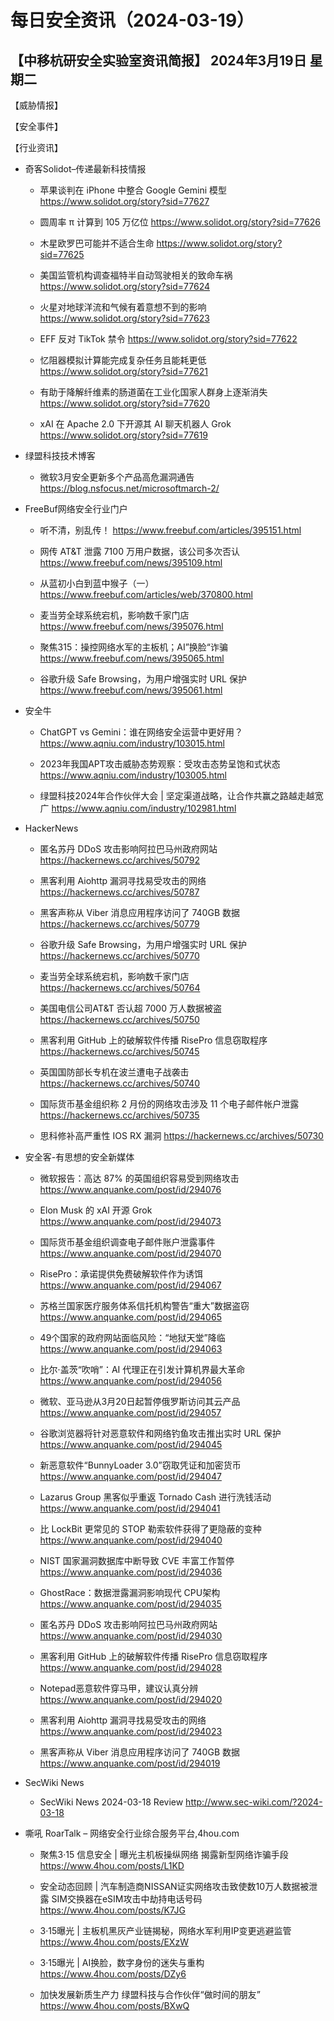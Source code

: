 # 每日安全资讯（2024-03-19）

【中移杭研安全实验室资讯简报】
2024年3月19日 星期二
---------------------------
【威胁情报】

【安全事件】

【行业资讯】

- 奇客Solidot–传递最新科技情报
  - 苹果谈判在 iPhone 中整合 Google Gemini 模型
https://www.solidot.org/story?sid=77627

  - 圆周率 π 计算到 105 万亿位
https://www.solidot.org/story?sid=77626

  - 木星欧罗巴可能并不适合生命
https://www.solidot.org/story?sid=77625

  - 美国监管机构调查福特半自动驾驶相关的致命车祸
https://www.solidot.org/story?sid=77624

  - 火星对地球洋流和气候有着意想不到的影响
https://www.solidot.org/story?sid=77623

  - EFF 反对 TikTok 禁令
https://www.solidot.org/story?sid=77622

  - 忆阻器模拟计算能完成复杂任务且能耗更低
https://www.solidot.org/story?sid=77621

  - 有助于降解纤维素的肠道菌在工业化国家人群身上逐渐消失
https://www.solidot.org/story?sid=77620

  - xAI 在 Apache 2.0 下开源其 AI 聊天机器人 Grok
https://www.solidot.org/story?sid=77619

- 绿盟科技技术博客
  - 微软3月安全更新多个产品高危漏洞通告
https://blog.nsfocus.net/microsoftmarch-2/

- FreeBuf网络安全行业门户
  - 听不清，别乱传！
https://www.freebuf.com/articles/395151.html

  - 网传 AT&T 泄露 7100 万用户数据，该公司多次否认
https://www.freebuf.com/news/395109.html

  - 从蓝初小白到蓝中猴子（一）
https://www.freebuf.com/articles/web/370800.html

  - 麦当劳全球系统宕机，影响数千家门店
https://www.freebuf.com/news/395076.html

  - 聚焦315：操控网络水军的主板机；AI”换脸“诈骗
https://www.freebuf.com/news/395065.html

  - 谷歌升级 Safe Browsing，为用户增强实时 URL 保护
https://www.freebuf.com/news/395061.html

- 安全牛
  - ChatGPT vs Gemini：谁在网络安全运营中更好用？
https://www.aqniu.com/industry/103015.html

  - 2023年我国APT攻击威胁态势观察：受攻击态势呈饱和式状态
https://www.aqniu.com/industry/103005.html

  - 绿盟科技2024年合作伙伴大会 | 坚定渠道战略，让合作共赢之路越走越宽广
https://www.aqniu.com/industry/102981.html

- HackerNews
  - 匿名苏丹 DDoS 攻击影响阿拉巴马州政府网站
https://hackernews.cc/archives/50792

  - 黑客利用 Aiohttp 漏洞寻找易受攻击的网络
https://hackernews.cc/archives/50787

  - 黑客声称从 Viber 消息应用程序访问了 740GB 数据
https://hackernews.cc/archives/50779

  - 谷歌升级 Safe Browsing，为用户增强实时 URL 保护
https://hackernews.cc/archives/50770

  - 麦当劳全球系统宕机，影响数千家门店
https://hackernews.cc/archives/50764

  - 美国电信公司AT&T 否认超 7000 万人数据被盗
https://hackernews.cc/archives/50750

  - 黑客利用 GitHub 上的破解软件传播 RisePro 信息窃取程序
https://hackernews.cc/archives/50745

  - 英国国防部长专机在波兰遭电子战袭击
https://hackernews.cc/archives/50740

  - 国际货币基金组织称 2 月份的网络攻击涉及 11 个电子邮件帐户泄露
https://hackernews.cc/archives/50735

  - 思科修补高严重性 IOS RX 漏洞
https://hackernews.cc/archives/50730

- 安全客-有思想的安全新媒体
  - 微软报告：高达 87% 的英国组织容易受到网络攻击
https://www.anquanke.com/post/id/294076

  - Elon Musk 的 xAI 开源 Grok
https://www.anquanke.com/post/id/294073

  - 国际货币基金组织调查电子邮件账户泄露事件
https://www.anquanke.com/post/id/294070

  - RisePro：承诺提供免费破解软件作为诱饵
https://www.anquanke.com/post/id/294067

  - 苏格兰国家医疗服务体系信托机构警告“重大”数据盗窃
https://www.anquanke.com/post/id/294065

  - 49个国家的政府网站面临风险：“地狱天堂”降临
https://www.anquanke.com/post/id/294063

  - 比尔·盖茨“吹哨”：AI 代理正在引发计算机界最大革命
https://www.anquanke.com/post/id/294056

  - 微软、亚马逊从3月20日起暂停俄罗斯访问其云产品
https://www.anquanke.com/post/id/294057

  - 谷歌浏览器将针对恶意软件和网络钓鱼攻击推出实时 URL 保护
https://www.anquanke.com/post/id/294045

  - 新恶意软件“BunnyLoader 3.0”窃取凭证和加密货币
https://www.anquanke.com/post/id/294047

  - Lazarus Group 黑客似乎重返 Tornado Cash 进行洗钱活动
https://www.anquanke.com/post/id/294041

  - 比 LockBit 更常见的 STOP 勒索软件获得了更隐蔽的变种
https://www.anquanke.com/post/id/294040

  - NIST 国家漏洞数据库中断导致 CVE 丰富工作暂停
https://www.anquanke.com/post/id/294036

  - GhostRace：数据泄露漏洞影响现代 CPU架构
https://www.anquanke.com/post/id/294035

  - 匿名苏丹 DDoS 攻击影响阿拉巴马州政府网站
https://www.anquanke.com/post/id/294030

  - 黑客利用 GitHub 上的破解软件传播 RisePro 信息窃取程序
https://www.anquanke.com/post/id/294028

  - Notepad恶意软件穿马甲，建议认真分辨
https://www.anquanke.com/post/id/294020

  - 黑客利用 Aiohttp 漏洞寻找易受攻击的网络
https://www.anquanke.com/post/id/294023

  - 黑客声称从 Viber 消息应用程序访问了 740GB 数据
https://www.anquanke.com/post/id/294019

- SecWiki News
  - SecWiki News 2024-03-18 Review
http://www.sec-wiki.com/?2024-03-18

- 嘶吼 RoarTalk – 网络安全行业综合服务平台,4hou.com
  - 聚焦3·15 信息安全 | 曝光主机板操纵网络 揭露新型网络诈骗手段
https://www.4hou.com/posts/L1KD

  - 安全动态回顾 | 汽车制造商NISSAN证实网络攻击致使数10万人数据被泄露 SIM交换器在eSIM攻击中劫持电话号码
https://www.4hou.com/posts/K7JG

  - 3·15曝光 | 主板机黑灰产业链揭秘，网络水军利用IP变更逃避监管
https://www.4hou.com/posts/EXzW

  - 3·15曝光 | AI换脸，数字身份的迷失与重构
https://www.4hou.com/posts/DZy6

  - 加快发展新质生产力 绿盟科技与合作伙伴“做时间的朋友”
https://www.4hou.com/posts/BXwQ

